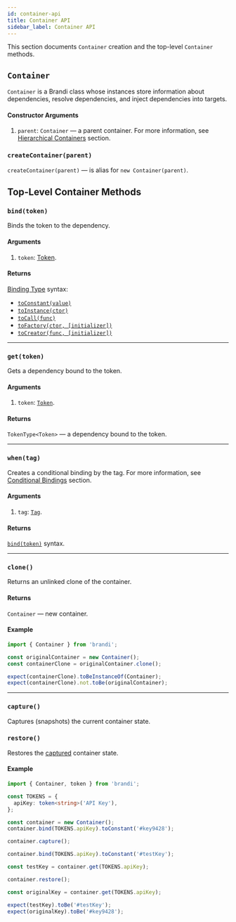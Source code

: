 ```yaml
---
id: container-api
title: Container API
sidebar_label: Container API
---
```


This section documents `Container` creation and the top-level `Container` methods.

## `Container`

`Container` is a Brandi class whose instances store information about dependencies,
resolve dependencies, and inject dependencies into targets.

#### Constructor Arguments

1. `parent`: `Container` — a parent container.
   For more information, see [Hierarchical Containers](./hierarchical-containers.md) section.

### `createContainer(parent)`

`createContainer(parent)` — is alias for `new Container(parent)`.

## Top-Level Container Methods

### `bind(token)`

Binds the token to the dependency.

#### Arguments

1. `token`: [Token](./pointers-and-registrators.md#tokentdescription).

#### Returns

[Binding Type](./binding-types.md) syntax:

- [`toConstant(value)`](./binding-types.md#toconstantvalue)
- [`toInstance(ctor)`](./binding-types.md#toinstancector)
- [`toCall(func)`](./binding-types.md#tocallfunc)
- [`toFactory(ctor, [initializer])`](./binding-types.md#tofactoryctor-initializer)
- [`toCreator(func, [initializer])`](./binding-types.md#tocreatorfunc-initializer)

---

### `get(token)`

Gets a dependency bound to the token.

#### Arguments

1. `token`: [`Token`](./pointers-and-registrators.md#tokentdescription).

#### Returns

`TokenType<Token>` — a dependency bound to the token.

---

### `when(tag)`

Creates a conditional binding by the tag. For more information, see [Conditional Bindings](./conditional-bindings.md) section.

#### Arguments

1. `tag`: [`Tag`](./pointers-and-registrators.md#tag).

#### Returns

[`bind(token)`](#bindtoken) syntax.

---

### `clone()`

Returns an unlinked clone of the container.

#### Returns

`Container` — new container.

#### Example

```typescript
import { Container } from 'brandi';

const originalContainer = new Container();
const containerClone = originalContainer.clone();

expect(containerClone).toBeInstanceOf(Container);
expect(containerClone).not.toBe(originalContainer);
```

---

### `capture()`

Captures (snapshots) the current container state.

### `restore()`

Restores the [captured](#capture) container state.

#### Example

```typescript
import { Container, token } from 'brandi';

const TOKENS = {
  apiKey: token<string>('API Key'),
};

const container = new Container();
container.bind(TOKENS.apiKey).toConstant('#key9428');

container.capture();

container.bind(TOKENS.apiKey).toConstant('#testKey');

const testKey = container.get(TOKENS.apiKey);

container.restore();

const originalKey = container.get(TOKENS.apiKey);

expect(testKey).toBe('#testKey');
expect(originalKey).toBe('#key9428');
```
